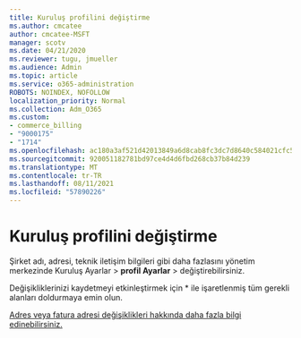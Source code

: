 ```yaml
---
title: Kuruluş profilini değiştirme
ms.author: cmcatee
author: cmcatee-MSFT
manager: scotv
ms.date: 04/21/2020
ms.reviewer: tugu, jmueller
ms.audience: Admin
ms.topic: article
ms.service: o365-administration
ROBOTS: NOINDEX, NOFOLLOW
localization_priority: Normal
ms.collection: Adm_O365
ms.custom:
- commerce_billing
- "9000175"
- "1714"
ms.openlocfilehash: ac180a3af521d42013849a6d8cab8fc3dc7d8640c584021cfc5618a688f73b59
ms.sourcegitcommit: 920051182781bd97ce4d4d6fbd268cb37b84d239
ms.translationtype: MT
ms.contentlocale: tr-TR
ms.lasthandoff: 08/11/2021
ms.locfileid: "57890226"
---
```

# <a name="change-organization-profile"></a>Kuruluş profilini değiştirme

Şirket adı, adresi, teknik iletişim bilgileri gibi daha fazlasını yönetim merkezinde Kuruluş Ayarlar  >  **profil Ayarlar**  >  [](https://admin.microsoft.com/AdminPortal/Home#/Settings/OrganizationProfile/:/Settings/L1/OrganizationInformation) değiştirebilirsiniz.

Değişikliklerinizi kaydetmeyi etkinleştirmek için * ile işaretlenmiş tüm gerekli alanları doldurmaya emin olun.

[Adres veya fatura adresi değişiklikleri hakkında daha fazla bilgi edinebilirsiniz.](https://docs.microsoft.com/microsoft-365/admin/manage/change-address-contact-and-more)
